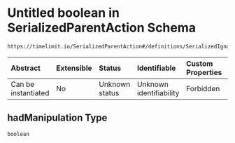 # Untitled boolean in SerializedParentAction Schema

```txt
https://timelimit.io/SerializedParentAction#/definitions/SerializedIgnoreManipulationAction/properties/hadManipulation
```



| Abstract            | Extensible | Status         | Identifiable            | Custom Properties | Additional Properties | Access Restrictions | Defined In                                                                                       |
| :------------------ | :--------- | :------------- | :---------------------- | :---------------- | :-------------------- | :------------------ | :----------------------------------------------------------------------------------------------- |
| Can be instantiated | No         | Unknown status | Unknown identifiability | Forbidden         | Allowed               | none                | [SerializedParentAction.schema.json*](SerializedParentAction.schema.json "open original schema") |

## hadManipulation Type

`boolean`
